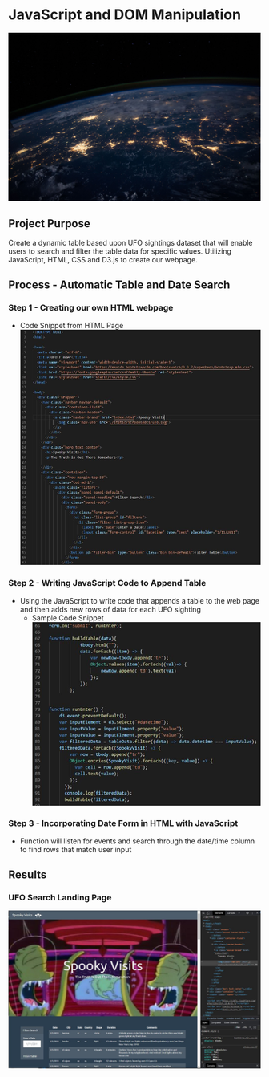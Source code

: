 # JavaScript and DOM Manipulation

![Screenshot](Instructions/static/Screenshots/nasa.jpg "Screenshot")

## Project Purpose

Create a dynamic table based upon UFO sightings dataset that will enable users to search and filter the table data for specific values. Utilizing JavaScript, HTML, CSS and D3.js to create our webpage.

## Process - Automatic Table and Date Search

### Step 1 - Creating our own HTML webpage
- Code Snippet from HTML Page ![Screenshot](Instructions/Project_Screenshots/htmlpage.JPG "Screenshot")

### Step 2 - Writing JavaScript Code to Append Table
- Using the JavaScript to write code that appends a table to the web page 
  and then adds new rows of data for each UFO sighting
    - Sample Code Snippet ![Screenshot](Instructions/Project_Screenshots/java.JPG "Screenshot")

### Step 3 - Incorporating Date Form in HTML with JavaScript
- Function will listen for events and search through the date/time column to 
  find rows that match user input

## Results

### UFO Search Landing Page
![Screenshot](Instructions/Project_Screenshots/landingpage.JPG "Screenshot")

